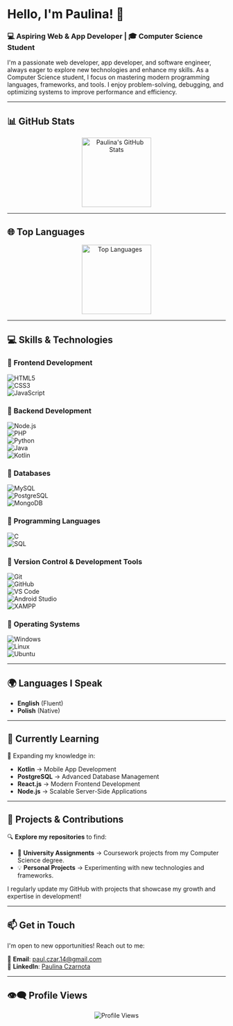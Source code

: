 # **Hello, I'm Paulina!** 👋  

### 💻 Aspiring Web & App Developer | 🎓 Computer Science Student  

I'm a passionate web developer, app developer, and software engineer, always eager to explore new technologies and enhance my skills. As a Computer Science student, I focus on mastering modern programming languages, frameworks, and tools. I enjoy problem-solving, debugging, and optimizing systems to improve performance and efficiency.  

---

## 📊 **GitHub Stats**  

<p align="center">
  <a href="https://github.com/PaulinaCzarnota">
    <img src="https://github-readme-stats.vercel.app/api?username=PaulinaCzarnota&show_icons=true&theme=radical&count_private=true" alt="Paulina's GitHub Stats" height="160"/>
  </a>
</p>

---

## 🌐 **Top Languages**  

<p align="center">
  <a href="https://github.com/PaulinaCzarnota">
    <img src="https://github-readme-stats.vercel.app/api/top-langs/?username=PaulinaCzarnota&layout=compact&theme=radical&langs_count=8&cache_seconds=1800" alt="Top Languages" height="160"/>
  </a>
</p>

---

## 💻 **Skills & Technologies**  

### 🔹 **Frontend Development**  
![HTML5](https://img.shields.io/badge/HTML5-E34F26?style=flat&logo=html5&logoColor=white)  
![CSS3](https://img.shields.io/badge/CSS3-1572B6?style=flat&logo=css3&logoColor=white)  
![JavaScript](https://img.shields.io/badge/JavaScript-F7DF1E?style=flat&logo=javascript&logoColor=black)  

### 🔹 **Backend Development**  
![Node.js](https://img.shields.io/badge/Node.js-339933?style=flat&logo=nodedotjs&logoColor=white)  
![PHP](https://img.shields.io/badge/PHP-777BB4?style=flat&logo=php&logoColor=white)  
![Python](https://img.shields.io/badge/Python-3776AB?style=flat&logo=python&logoColor=white)  
![Java](https://img.shields.io/badge/Java-007396?style=flat&logo=openjdk&logoColor=white)  
![Kotlin](https://img.shields.io/badge/Kotlin-0095D5?style=flat&logo=kotlin&logoColor=white)  

### 🔹 **Databases**  
![MySQL](https://img.shields.io/badge/MySQL-005E9C?style=flat&logo=mysql&logoColor=white)  
![PostgreSQL](https://img.shields.io/badge/PostgreSQL-4169E1?style=flat&logo=postgresql&logoColor=white)  
![MongoDB](https://img.shields.io/badge/MongoDB-47A248?style=flat&logo=mongodb&logoColor=white)  

### 🔹 **Programming Languages**  
![C](https://img.shields.io/badge/C-00599C?style=flat&logo=c&logoColor=white)  
![SQL](https://img.shields.io/badge/SQL-4479A1?style=flat&logo=postgresql&logoColor=white)  

### 🔹 **Version Control & Development Tools**  
![Git](https://img.shields.io/badge/Git-F05032?style=flat&logo=git&logoColor=white)  
![GitHub](https://img.shields.io/badge/GitHub-181717?style=flat&logo=github&logoColor=white)  
![VS Code](https://img.shields.io/badge/VS%20Code-007ACC?style=flat&logo=visual-studio-code&logoColor=white)  
![Android Studio](https://img.shields.io/badge/Android%20Studio-3DDC84?style=flat&logo=android-studio&logoColor=white)  
![XAMPP](https://img.shields.io/badge/XAMPP-FC7D5B?style=flat&logo=xampp&logoColor=white)  

### 🔹 **Operating Systems**  
![Windows](https://img.shields.io/badge/Windows-0078D6?style=flat&logo=windows&logoColor=white)  
![Linux](https://img.shields.io/badge/Linux-FCC624?style=flat&logo=linux&logoColor=black)  
![Ubuntu](https://img.shields.io/badge/Ubuntu-E95420?style=flat&logo=ubuntu&logoColor=white)  

---

## 🌍 **Languages I Speak**  

- **English** (Fluent)  
- **Polish** (Native)  

---

## 🌱 **Currently Learning**  

🚀 Expanding my knowledge in:  
- **Kotlin** → Mobile App Development  
- **PostgreSQL** → Advanced Database Management    
- **React.js** → Modern Frontend Development  
- **Node.js** → Scalable Server-Side Applications  

---

## 📂 **Projects & Contributions**  

🔍 **Explore my repositories** to find:  
- 🏫 **University Assignments** → Coursework projects from my Computer Science degree.  
- 💡 **Personal Projects** → Experimenting with new technologies and frameworks.  

I regularly update my GitHub with projects that showcase my growth and expertise in development!  

---

## 📫 **Get in Touch**  

I'm open to new opportunities! Reach out to me:  

📧 **Email**: [paul.czar.14@gmail.com](mailto:paul.czar.14@gmail.com)  
🔗 **LinkedIn**: [Paulina Czarnota](https://www.linkedin.com/in/paulina-czarnota-computer-science/)  

---

## 👁️‍🗨️ **Profile Views**  

<p align="center">
  <img src="https://komarev.com/ghpvc/?username=PaulinaCzarnota&color=blueviolet&style=flat-square" alt="Profile Views"/>
</p>